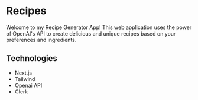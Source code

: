 # Recipes

Welcome to my Recipe Generator App! This web application uses the
power of OpenAI's API to create delicious and unique recipes based
on your preferences and ingredients.

## Technologies

- Next.js
- Tailwind
- Openai API
- Clerk
